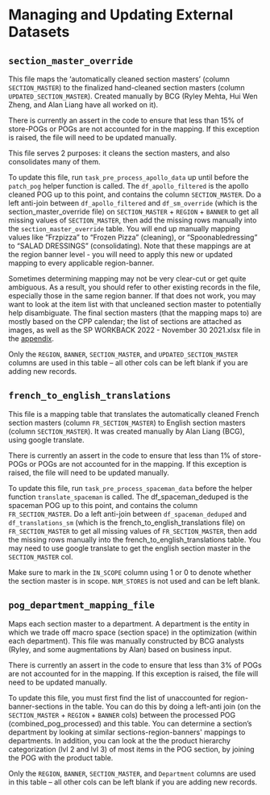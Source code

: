 # Managing and Updating External Datasets 

## `section_master_override`
This file maps the ‘automatically cleaned section masters’ (column `SECTION_MASTER`) to the finalized hand-cleaned section masters (column `UPDATED_SECTION_MASTER`).  Created manually by BCG (Ryley Mehta, Hui Wen Zheng, and Alan Liang have all worked on it).

There is currently an assert in the code to ensure that less than 15% of store-POGs or POGs are not accounted for in the mapping. If this exception is raised, the file will need to be updated manually.

This file serves 2 purposes: it cleans the section masters, and also consolidates many of them. 

To update this file, run `task_pre_process_apollo_data` up until before the `patch_pog` helper function is called. The `df_apollo_filtered` is the apollo cleaned POG up to this point, and contains the column `SECTION_MASTER`. Do a left anti-join between `df_apollo_filtered` and `df_sm_override` (which is the section_master_override file) on `SECTION_MASTER` + `REGION` + `BANNER` to get all missing values of `SECTION_MASTER`, then add the missing rows manually into the `section_master_override` table. You will end up manually mapping values like “Frzpizza” to “Frozen Pizza” (cleaning), or “Spoonabledressing” to “SALAD DRESSINGS” (consolidating). Note that these mappings are at the region banner level - you will need to apply this new or updated mapping to every applicable region-banner.

Sometimes determining mapping may not be very clear-cut or get quite ambiguous. As a result, you should refer to other existing records in the file, especially those in the same region banner. If that does not work, you may want to look at the item list with that uncleaned section master to potentially help disambiguate. The final section masters (that the mapping maps to) are mostly based on the CPP calendar; the list of sections are attached as images, as well as the SP WORKBACK 2022 - November 30 2021.xlsx file in the [appendix](https://sobeysdigital.atlassian.net/wiki/spaces/SP/pages/5553718263/External+Inputs). 

Only the `REGION`, `BANNER`, `SECTION_MASTER`, and `UPDATED_SECTION_MASTER` columns are used in this table – all other cols can be left blank if you are adding new records.


## `french_to_english_translations`

This file is a mapping table that translates the automatically cleaned French section masters (column `FR_SECTION_MASTER`) to English section masters (column `SECTION_MASTER`).  It was created manually by Alan Liang (BCG), using google translate. 

There is currently an assert in the code to ensure that less than 1% of store-POGs or POGs are not accounted for in the mapping. If this exception is raised, the file will need to be updated manually.

To update this file, run `task_pre_process_spaceman_data` before the helper function `translate_spaceman` is called. The df_spaceman_deduped is the spaceman POG up to this point, and contains the column `FR_SECTION_MASTER`. Do a left anti-join between `df_spaceman_deduped` and `df_translations_sm` (which is the french_to_english_translations file) on `FR_SECTION_MASTER` to get all missing values of `FR_SECTION_MASTER`, then add the missing rows manually into the french_to_english_translations table. You may need to use google translate to get the english section master in the `SECTION_MASTER` col.

Make sure to mark in the `IN_SCOPE` column using 1 or 0 to denote whether the section master is in scope. `NUM_STORES` is not used and can be left blank.


## `pog_department_mapping_file`

Maps each section master to a department. A department is the entity in which we trade off macro space (section space) in the optimization (within each department). This file was manually constructed by BCG analysts (Ryley, and some augmentations by Alan) based on business input.

There is currently an assert in the code to ensure that less than 3% of POGs are not accounted for in the mapping. If this exception is raised, the file will need to be updated manually.

To update this file, you must first find the list of unaccounted for region-banner-sections in the table. You can do this by doing a left-anti join (on the `SECTION_MASTER` + `REGION` + `BANNER` cols) between the processed POG (combined_pog_processed) and this table. You can determine a section’s department by looking at similar sections-region-banners' mappings to departments. In addition, you can look at the the product hierarchy categorization (lvl 2 and lvl 3) of most items in the POG section, by joining the POG with the product table.  

Only the `REGION`, `BANNER`, `SECTION_MASTER`, and `Department` columns are used in this table – all other cols can be left blank if you are adding new records.




